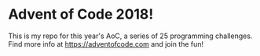 # Advent of Code 2018!

This is my repo for this year's AoC, a series of 25 programming challenges. 
Find more info at https://adventofcode.com and join the fun!